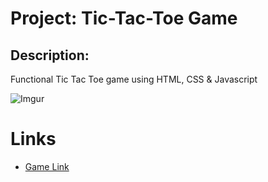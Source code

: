 # Project: Tic-Tac-Toe Game

## Description:

   Functional Tic Tac Toe game using HTML, CSS & Javascript
   
   ![Imgur](https://i.imgur.com/A2710Mk.png)
   
  # Links
   
   * [Game Link](https://thecaliforniacoder.github.io/Tic-Tac-Toe/)

##

